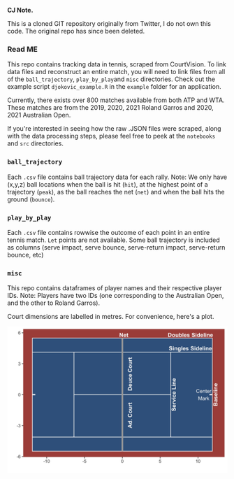 **CJ Note.**

This is a cloned GIT repository originally from Twitter, I do not own this code. The original repo has since been deleted.




### Read ME

This repo contains tracking data in tennis, scraped from CourtVision. To link data files and reconstruct an entire match, you will need to link files from all of the `ball_trajectory`, `play_by_play`and `misc` directories. Check out the example script `djokovic_example.R`  in the `example` folder for an application.

Currently, there exists over 800 matches available from both ATP and WTA. These matches are from the 2019, 2020, 2021 Roland Garros and 2020, 2021 Australian Open.

If you're interested in seeing how the raw .JSON files were scraped, along with the data processing steps, please feel free to peek at the `notebooks` and `src` directories.


### `ball_trajectory`

Each `.csv` file contains ball trajectory data for each rally. Note: We only have (x,y,z) ball locations when the ball is hit (`hit`), at the highest point of a trajectory (`peak`), as the ball reaches the net (`net`) and when the ball hits the ground (`bounce`).

### `play_by_play`

Each `.csv` file contains rowwise the outcome of each point in an entire tennis match. `Let` points are not available. Some ball trajectory is included as columns (serve impact, serve bounce, serve-return impact, serve-return bounce, etc) 


### `misc`

This repo contains dataframes of player names and their respective player IDs. Note: Players have two IDs (one corresponding to the Australian Open, and the other to Roland Garros). 


Court dimensions are labelled in metres. For convenience, here's a plot.

![alt text](tennis_court.jpg)




